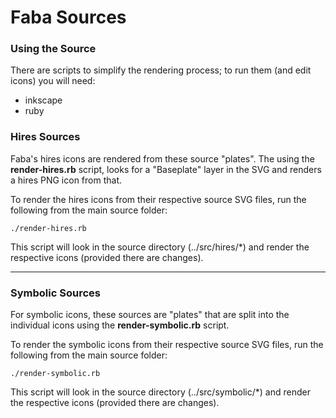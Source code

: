 Faba Sources
============

### Using the Source

There are scripts to simplify the rendering process; to run them (and edit icons) you will need:

 * inkscape
 * ruby

### Hires Sources

Faba's hires icons are rendered from these source "plates". The using the **render-hires.rb** script, looks for a "Baseplate" layer in the SVG and renders a hires PNG icon from that.

To render the hires icons from their respective source SVG files, run the following from the main source folder:

    ./render-hires.rb

This script will look in the source directory (../src/hires/*) and render the respective icons (provided there are changes).

- - -

### Symbolic Sources

For symbolic icons, these sources are "plates" that are split into the individual icons using the **render-symbolic.rb** script.

To render the symbolic icons from their respective source SVG files, run the following from the main source folder:

    ./render-symbolic.rb

This script will look in the source directory (../src/symbolic/*) and render the respective icons (provided there are changes).